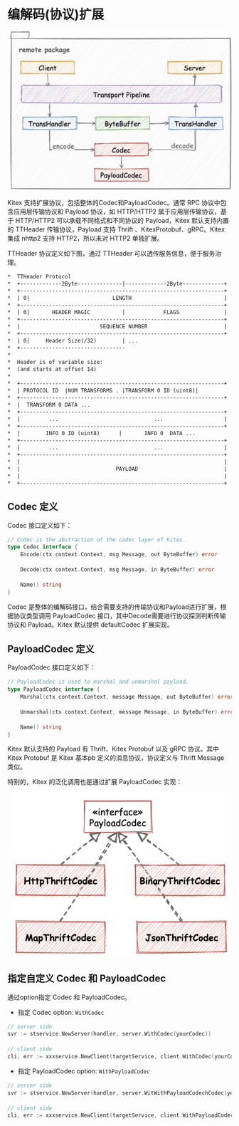 # 编解码(协议)扩展
![remoteModule](../../images/remote_module.png)

Kitex 支持扩展协议，包括整体的Codec和PayloadCodec。通常 RPC 协议中包含应用层传输协议和 Payload 协议，如 HTTP/HTTP2 属于应用层传输协议，基于 HTTP/HTTP2 可以承载不同格式和不同协议的 Payload，Kitex 默认支持内置的 TTHeader 传输协议，Payload 支持 Thrift 、KitexProtobuf、gRPC。Kitex 集成 nhttp2 支持 HTTP2，所以未对 HTTP2 单独扩展。

TTHeader 协议定义如下图，通过 TTHeader 可以透传服务信息，便于服务治理。

```
*  TTHeader Protocol
*  +-------------2Byte--------------|-------------2Byte-------------+
*  +----------------------------------------------------------------+
*  | 0|                          LENGTH                             |
*  +----------------------------------------------------------------+
*  | 0|       HEADER MAGIC          |            FLAGS              |
*  +----------------------------------------------------------------+
*  |                         SEQUENCE NUMBER                        |
*  +----------------------------------------------------------------+
*  | 0|     Header Size(/32)        | ...
*  +---------------------------------
*
*  Header is of variable size:
*  (and starts at offset 14)
*
*  +----------------------------------------------------------------+
*  | PROTOCOL ID  |NUM TRANSFORMS . |TRANSFORM 0 ID (uint8)|
*  +----------------------------------------------------------------+
*  |  TRANSFORM 0 DATA ...
*  +----------------------------------------------------------------+
*  |         ...                              ...                   |
*  +----------------------------------------------------------------+
*  |        INFO 0 ID (uint8)      |       INFO 0  DATA ...
*  +----------------------------------------------------------------+
*  |         ...                              ...                   |
*  +----------------------------------------------------------------+
*  |                                                                |
*  |                              PAYLOAD                           |
*  |                                                                |
*  +----------------------------------------------------------------+
```

## Codec 定义

Codec 接口定义如下：

```go
// Codec is the abstraction of the codec layer of Kitex.
type Codec interface {
	Encode(ctx context.Context, msg Message, out ByteBuffer) error

	Decode(ctx context.Context, msg Message, in ByteBuffer) error

	Name() string
}
```

Codec 是整体的编解码接口，结合需要支持的传输协议和Payload进行扩展，根据协议类型调用 PayloadCodec 接口，其中Decode需要进行协议探测判断传输协议和 Payload。Kitex 默认提供 defaultCodec 扩展实现。

## PayloadCodec 定义

PayloadCodec 接口定义如下：

```go
// PayloadCodec is used to marshal and unmarshal payload.
type PayloadCodec interface {
	Marshal(ctx context.Context, message Message, out ByteBuffer) error

	Unmarshal(ctx context.Context, message Message, in ByteBuffer) error

	Name() string
}
```

Kitex 默认支持的 Payload 有 Thrift、Kitex Protobuf 以及 gRPC 协议。其中 Kitex Protobuf 是 Kitex 基本pb 定义的消息协议，协议定义与 Thrift Message 类似。

特别的，Kitex 的泛化调用也是通过扩展 PayloadCodec 实现：

![remoteModule](../../images/generic_codec_extension.png)

## 指定自定义 Codec 和 PayloadCodec

通过option指定 Codec 和 PayloadCodec。

- 指定 Codec
  option: `WithCodec`

```go
// server side
svr := stservice.NewServer(handler, server.WithCodec(yourCodec))

// client side
cli, err := xxxservice.NewClient(targetService, client.WithCodec(yourCodec))

```

-  指定 PayloadCodec
  option: `WithPayloadCodec`

```go
// server side
svr := stservice.NewServer(handler, server.WitWithPayloadCodechCodec(yourPayloadCodec))

// client side
cli, err := xxxservice.NewClient(targetService, client.WithPayloadCodec(yourPayloadCodec))
```

